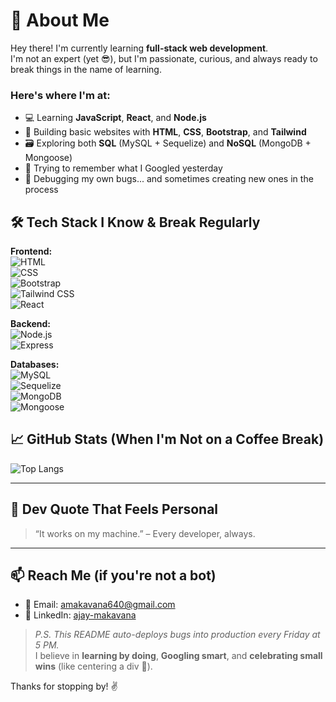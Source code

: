 # 👶 About Me

Hey there! I'm currently learning **full-stack web development**.  
I'm not an expert (yet 😎), but I'm passionate, curious, and always ready to break things in the name of learning.

### Here's where I'm at:
- 💻 Learning **JavaScript**, **React**, and **Node.js**
- 🎨 Building basic websites with **HTML**, **CSS**, **Bootstrap**, and **Tailwind**
- 🗃️ Exploring both **SQL** (MySQL + Sequelize) and **NoSQL** (MongoDB + Mongoose)
- 🧠 Trying to remember what I Googled yesterday
- 🐛 Debugging my own bugs... and sometimes creating new ones in the process

## 🛠️ Tech Stack I Know & Break Regularly

**Frontend:**  
![HTML](https://img.shields.io/badge/HTML5-E34F26?logo=html5&logoColor=white)  
![CSS](https://img.shields.io/badge/CSS3-1572B6?logo=css3&logoColor=white)  
![Bootstrap](https://img.shields.io/badge/Bootstrap-563D7C?logo=bootstrap&logoColor=white)  
![Tailwind CSS](https://img.shields.io/badge/TailwindCSS-38B2AC?logo=tailwind-css&logoColor=white)  
![React](https://img.shields.io/badge/React-61DAFB?logo=react&logoColor=black)

**Backend:**  
![Node.js](https://img.shields.io/badge/Node.js-339933?logo=node.js&logoColor=white)  
![Express](https://img.shields.io/badge/Express.js-000000?logo=express&logoColor=white)

**Databases:**  
![MySQL](https://img.shields.io/badge/MySQL-4479A1?logo=mysql&logoColor=white)  
![Sequelize](https://img.shields.io/badge/Sequelize-52B0E7?logo=sequelize&logoColor=white)  
![MongoDB](https://img.shields.io/badge/MongoDB-47A248?logo=mongodb&logoColor=white)  
![Mongoose](https://img.shields.io/badge/Mongoose-880000?logo=mongoose&logoColor=white)

## 📈 GitHub Stats (When I'm Not on a Coffee Break)

![Top Langs](https://github-readme-stats.vercel.app/api/top-langs/?username=ajaymakvana05&layout=compact&theme=tokyonight)

---

## 🧩 Dev Quote That Feels Personal

> “It works on my machine.” – Every developer, always.

---

## 📫 Reach Me (if you're not a bot)

- 📧 Email: [amakavana640@gmail.com](mailto:amakavana640@gmail.com)
- 🔗 LinkedIn: [ajay-makavana](https://www.linkedin.com/in/ajay-makavana)

> *P.S. This README auto-deploys bugs into production every Friday at 5 PM.*  
> I believe in **learning by doing**, **Googling smart**, and **celebrating small wins** (like centering a div 🙌).

Thanks for stopping by! ✌️

